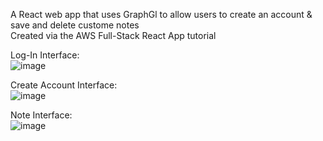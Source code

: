 A React web app that uses GraphGl to allow users to create an account & save and delete custome notes  
Created via the AWS Full-Stack React App tutorial  

Log-In Interface:  
![image](https://user-images.githubusercontent.com/17995983/198836558-415a5ed8-1e46-40cf-89fa-68be357abdf9.png)
   
   
Create Account Interface:  
![image](https://user-images.githubusercontent.com/17995983/198836586-5ffe70a6-36d8-4835-9b3d-e71415ba347b.png)
   
  


Note Interface:   
![image](https://user-images.githubusercontent.com/17995983/198836538-5f99aede-e576-4187-af1e-5e1fad7c495b.png)

